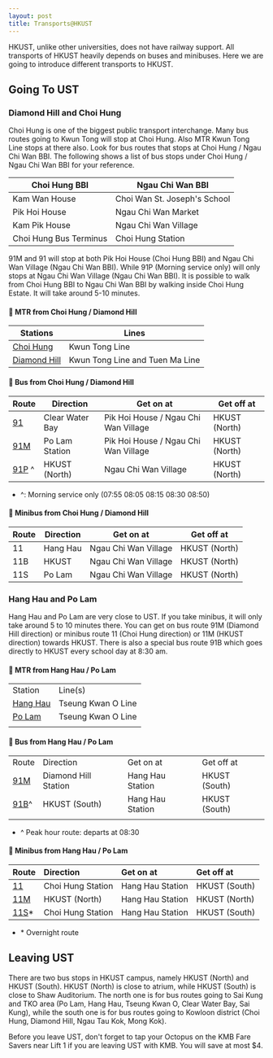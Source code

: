 ```yaml
---
layout: post
title: Transports@HKUST
---
```


HKUST, unlike other universities, does not have railway support. All transports of HKUST heavily depends on buses and minibuses. Here we are going to introduce different transports to HKUST.

## Going To UST

### Diamond Hill and Choi Hung

Choi Hung is one of the biggest public transport interchange. Many bus routes going to Kwun Tong will stop at Choi Hung. Also MTR Kwun Tong Line stops at there also. Look for bus routes that stops at Choi Hung / Ngau Chi Wan BBI. The following shows a list of bus stops under Choi Hung / Ngau Chi Wan BBI for your reference.

| Choi Hung BBI          | Ngau Chi Wan BBI             |
|------------------------|------------------------------|
| Kam Wan House          | Choi Wan St. Joseph's School |
| Pik Hoi House          | Ngau Chi Wan Market          |
| Kam Pik House          | Ngau Chi Wan Village         |
| Choi Hung Bus Terminus | Choi Hung Station            |

91M and 91 will stop at both Pik Hoi House (Choi Hung BBI) and Ngau Chi Wan Village (Ngau Chi Wan BBI). While 91P (Morning service only) will only stops at Ngau Chi Wan Village (Ngau Chi Wan BBI). It is possible to walk from Choi Hung BBI to Ngau Chi Wan BBI by walking inside Choi Hung Estate. It will take around 5-10 minutes.

#### 🚉 MTR from Choi Hung / Diamond Hill

| Stations     | Lines                           |
| ------------ | ------------------------------- |
| [Choi Hung](https://en.wikipedia.org/wiki/Choi_Hung_station)    | Kwun Tong Line                  |
| [Diamond Hill](https://en.wikipedia.org/wiki/Diamond_Hill_station) | Kwun Tong Line and Tuen Ma Line |

#### 🚌 Bus from Choi Hung / Diamond Hill

| Route | Direction       | Get on at                            | Get off at    |
| ----- | --------------- | ------------------------------------ | ------------- |
| [91](https://search.kmb.hk/KMBWebSite/?action=routesearch&route=91&lang=en)    | Clear Water Bay | Pik Hoi House / Ngau Chi Wan Village | HKUST (North) |
| [91M](https://search.kmb.hk/KMBWebSite/?action=routesearch&route=91M&lang=en)   | Po Lam Station  | Pik Hoi House / Ngau Chi Wan Village | HKUST (North) |
| [91P](https://search.kmb.hk/KMBWebSite/?action=routesearch&route=91P&lang=en) ^   | HKUST (North)   | Ngau Chi Wan Village                 | HKUST (North) |

- ^: Morning service only (07:55 08:05 08:15 08:30 08:50)

#### 🚌 Minibus from Choi Hung / Diamond Hill

| Route | Direction | Get on at            | Get off at    |
| ----- | --------- | -------------------- | ------------- |
| 11    | Hang Hau  | Ngau Chi Wan Village | HKUST (North) |
| 11B   | HKUST     | Ngau Chi Wan Village | HKUST (North) |
| 11S   | Po Lam    | Ngau Chi Wan Village | HKUST (North) |

### Hang Hau and Po Lam

Hang Hau and Po Lam are very close to UST. If you take minibus, it will only take around 5 to 10 minutes there. You can get on bus route 91M (Diamond Hill direction) or minibus route 11 (Choi Hung direction) or 11M (HKUST direction) towards HKUST. There is also a special bus route 91B which goes directly to HKUST every school day at 8:30 am.

#### 🚉 MTR from Hang Hau / Po Lam

|||
| :--- | :--- |
| Station | Line(s) |
| [Hang Hau](https://en.wikipedia.org/wiki/Hang_Hau_station) | Tseung Kwan O Line |
| [Po Lam](https://en.wikipedia.org/wiki/Po_Lam_station) | Tseung Kwan O Line |
|||

#### 🚌 Bus from Hang Hau / Po Lam

|||||
| :--- | :--- | :--- | :--- |
| Route | Direction | Get on at | Get off at |
| [91M](https://search.kmb.hk/KMBWebSite/?action=routesearch&route=91M&lang=en) | Diamond Hill Station | Hang Hau Station | HKUST (South) |
| [91B](https://search.kmb.hk/KMBWebSite/?action=routesearch&route=91B&lang=en)^ | HKUST (South) | Hang Hau Station | HKUST (South) |
|||||

- ^ Peak hour route: departs at 08:30

#### 🚐 Minibus from Hang Hau / Po Lam

| Route | Direction | Get on at | Get off at |
| :--- | :--- | :--- | :--- |
| [11](https://www.16seats.net/eng/gmb/gn_11.html) | Choi Hung Station | Hang Hau Station | HKUST (South) |
| [11M](https://www.16seats.net/eng/gmb/gn_11m.html) | HKUST (North) | Hang Hau Station | HKUST (North) |
| [11S](https://www.16seats.net/eng/gmb/gn_11s.html)\* | Choi Hung Station | Hang Hau Station | HKUST (South) |

- \* Overnight route

## Leaving UST

There are two bus stops in HKUST campus, namely HKUST (North) and HKUST (South). HKUST (North) is close to atrium, while HKUST (South) is close to Shaw Auditorium. The north one is for bus routes going to Sai Kung and TKO area (Po Lam, Hang Hau, Tseung Kwan O, Clear Water Bay, Sai Kung), while the south one is for bus routes going to Kowloon district (Choi Hung, Diamond Hill, Ngau Tau Kok, Mong Kok).

Before you leave UST, don't forget to tap your Octopus on the KMB Fare Savers near Lift 1 if you are leaving UST with KMB. You will save at most $4.
